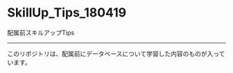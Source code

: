 # SkillUp_Tips_180419
配属前スキルアップTips

-------------------------------------------------
このリポジトリは、配属前にデータベースについて学習した内容のものが入っています。
